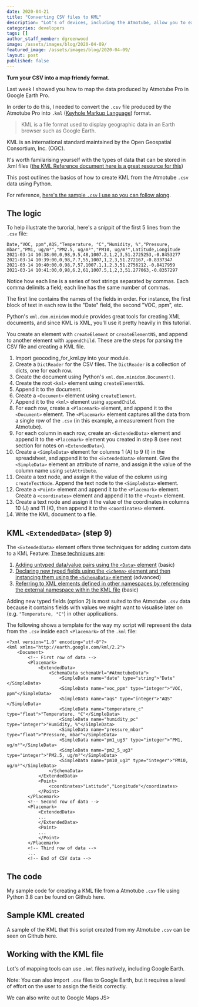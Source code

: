 ```yaml
---
date: 2020-04-21
title: "Converting CSV files to KML"
description: "Lot's of devices, including the Atmotube, allow you to export data to CSV files. Here's how you can turn it into a map friendly format."
categories: developers
tags: []
author_staff_member: dgreenwood
image: /assets/images/blog/2020-04-09/
featured_image: /assets/images/blog/2020-04-09/
layout: post
published: false
---
```


**Turn your CSV into a map friendy format.**

Last week I showed you how to map the data produced by Atmotube Pro in Google Earth Pro.

In order to do this, I needed to convert the `.csv` file produced by the Atmotube Pro into `.kml` ([Keyhole Markup Language](https://developers.google.com/kml)) format.

> KML is a file format used to display geographic data in an Earth browser such as Google Earth. 

KML is an international standard maintained by the Open Geospatial Consortium, Inc. (OGC).

It's worth familarising yourself with the types of data that can be stored in .kml files ([the KML Reference document here is a great resource for this](https://developers.google.com/kml/documentation/kmlreference))

This post outlines the basics of how to create KML from the Atmotube `.csv` data using Python. 

For reference, [here's the sample `.csv` I use so you can follow along](https://drive.google.com/file/d/1-sQi_VuI82R4aqjH7yGy1NHHzAoeTmY2/view?usp=sharing).

## The logic

To help illustrate the turorial, here's a snippit of the first 5 lines from the `.csv` file: 

```
Date,"VOC, ppm",AQS,"Temperature, °C","Humidity, %","Pressure, mbar","PM1, ug/m³","PM2.5, ug/m³","PM10, ug/m³",Latitude,Longitude
2021-03-14 10:38:00,0,98,9.5,48,1007.2,1,2,3,51.2725253,-0.8453277
2021-03-14 10:39:00,0,98,7.7,55,1007,1,2,3,51.272167,-0.8337347
2021-03-14 10:40:00,0,98,7,57,1007.1,1,2,3,51.2756212,-0.8417959
2021-03-14 10:41:00,0,98,6.2,61,1007.5,1,2,3,51.277063,-0.8357297
```

Notice how each line is a series of text strings separated by commas. Each comma delimits a field; each line has the same number of commas.

The first line contains the names of the fields in order. For instance, the first block of text in each row is the "Date" field, the second "VOC, ppm", etc. 

Python's `xml.dom.minidom` module provides great tools for creating XML documents, and since KML is XML, you'll use it pretty heavily in this tutorial.

You create an element with `createElement` or `createElementNS`, and append to another element with `appendChild`. These are the steps for parsing the CSV file and creating a KML file.

1. Import geocoding_for_kml.py into your module.
2. Create a `DictReader` for the CSV files. The `DictReader` is a collection of dicts, one for each row.
3. Create the document using Python's `xml.dom.minidom.Document()`.
4. Create the root `<kml>` element using `createElementNS`.
5. Append it to the document.
6. Create a `<Document>` element using `createElement`.
7. Append it to the `<kml>` element using `appendChild`.
8. For each row, create a `<Placemark>` element, and append it to the` <Document>` element. The `<Placemark>` element captures all the data from a single row of the `.csv` (in this example, a measurement from the Atmotube).
9. For each column in each row, create an `<ExtendedData>` element and append it to the `<Placemark>` element you created in step 8 (see next section for notes on `<ExtendedData>`).
10. Create a `<SimpleData>` element for columns 1 (A) to 9 (I) in the spreadsheet, and append it to the `<ExtendedData>` element. Give the `<SimpleData>` element an attribute of name, and assign it the value of the column name using `setAttribute`.
11. Create a text node, and assign it the value of the column using `createTextNode`. Append the text node to the `<SimpleData>` element.
12. Create a `<Point>` element and append it to the `<Placemark>` element. Create a `<coordinates>` element and append it to the `<Point>` element.
13. Create a text node and assign it the value of the coordinates in columns 10 (J) and 11 (K), then append it to the `<coordinates>` element.
14. Write the KML document to a file.

## KML `<ExtendedData>` (step 9)

The `<ExtendedData>` element offers three techniques for adding custom data to a KML Feature: [These techniques are](https://developers.google.com/kml/documentation/kmlreference#extendeddata):

1. [Adding untyped data/value pairs using the `<Data>` element](https://developers.google.com/kml/documentation/extendeddata#adding-untyped-namevalue-pairs) (basic)
2. [Declaring new typed fields using the `<Schema>` element and then instancing them using the `<SchemaData>` element](https://developers.google.com/kml/documentation/extendeddata#adding-typed-data-to-a-feature) (advanced)
3. [Referring to XML elements defined in other namespaces by referencing the external namespace within the KML file](https://developers.google.com/kml/documentation/extendeddata#adding-arbitrary-xml-data-to-a-feature) (basic)

Adding new typed fields (option 2) is most suited to the Atmotube `.csv` data because it contains fields with values we might want to visualise later on (e.g. `"Temperature, °C"`) in other applications.

The following shows a template for the way my script will represent the data from the `.csv` inside each `<Placemark>` of the `.kml` file:

```
<?xml version="1.0" encoding="utf-8"?>
<kml xmlns="http://earth.google.com/kml/2.2">
	<Document>
		<!-- First row of data -->
		<Placemark>
			<ExtendedData>
				<SchemaData schemaUrl="#AtmotubeData">        
					<SimpleData name="date" type="string">"Date"</SimpleData>
					<SimpleData name="voc_ppm" type="integer">"VOC, ppm"</SimpleData>
					<SimpleData name="aqs" type="integer">"AQS"</SimpleData>
					<SimpleData name="temperature_c" type="float">"Temperature, °C"</SimpleData>
					<SimpleData name="humidity_pc" type="integer">"Humidity, %"</SimpleData>
					<SimpleData name="pressure_mbar" type="float">"Pressure, mbar"</SimpleData>
					<SimpleData name="pm1_ug3" type="integer">"PM1, ug/m³"</SimpleData>
					<SimpleData name="pm2_5_ug3" type="integer">"PM2.5, ug/m³"</SimpleData>
					<SimpleData name="pm10_ug3" type="integer">"PM10, ug/m³"</SimpleData>
				</SchemaData>
			</ExtendedData>
			<Point>
				<coordinates>"Latitude","Longitude"</coordinates>
			</Point>
		</Placemark>
		<!-- Second row of data -->
		<Placemark>
			<ExtendedData>
			...
			</ExtendedData>
			<Point>
			...
			</Point>
		</Placemark>
		<!-- Third row of data -->
		...
		<!-- End of CSV data -->
```

## The code

My sample code for creating a KML file from a Atmotube `.csv` file using Python 3.8 can be found on Github here.

## Sample KML created

A sample of the KML that this script created from my Atmotube `.csv` can be seen on Github here.

## Working with the KML file

Lot's of mapping tools can use `.kml` files natively, including Google Earth.

Note: You can also import `.csv` files to Google Earth, but it requires a level of effort on the user to assign the fields correctly.

We can also write out to Google Maps JS>

